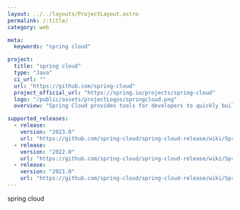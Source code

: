 ```yaml
---
layout: ../../layouts/ProjectLayout.astro
permalink: /:title/
category: web

meta:
  keywords: "spring cloud"

project:
  title: "spring cloud"
  type: "Java"
  ci_url: ""
  url: "https://github.com/spring-cloud"
  project_official_url: "https://spring.io/projects/spring-cloud"
  logo: "/public/assets/projectLogos/springcloud.png"
  overview: "Spring Cloud provides tools for developers to quickly build some of the common patterns in distributed systems (e.g. configuration management, service discovery, circuit breakers, intelligent routing, micro-proxy, control bus, one-time tokens, global locks, leadership election, distributed sessions, cluster state)."

supported_releases:
  - release:
    version: "2023.0"
    url: "https://github.com/spring-cloud/spring-cloud-release/wiki/Spring-Cloud-2023.0-Release-Notes"
  - release:
    version: "2022.0"
    url: "https://github.com/spring-cloud/spring-cloud-release/wiki/Spring-Cloud-2022.0-Release-Notes"
  - release:
    version: "2021.0"
    url: "https://github.com/spring-cloud/spring-cloud-release/wiki/Spring-Cloud-2021.0-Release-Notes"
---
```


<p>spring cloud</p>
